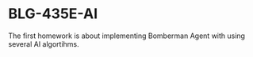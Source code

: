 # BLG-435E-AI
The first homework is about implementing Bomberman Agent with using several AI algortihms.
